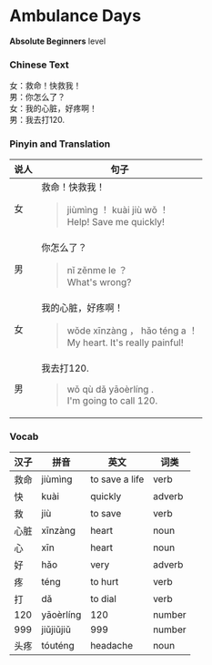 # Ambulance Days
**Absolute Beginners** level
### Chinese Text
女：救命！快救我！<br />男：你怎么了？<br />女：我的心脏，好疼啊！<br />男：我去打120.

### Pinyin and Translation
|说人|句子|
|----|----|
|女|救命！快救我！<blockquote>jiùmìng ！ kuài jiù wǒ ！<br />Help! Save me quickly!</blockquote>|
|男|你怎么了？<blockquote>nǐ zěnme le ？<br />What's wrong?</blockquote>|
|女|我的心脏，好疼啊！<blockquote>wǒde xīnzàng ， hǎo téng a ！<br />My heart. It's really painful!</blockquote>|
|男|我去打120.<blockquote>wǒ qù dǎ yāoèrlíng .<br />I'm going to call 120.</blockquote>|
### Vocab
|汉子|拼音|英文|词类|
|----|----|----|----|
|救命|jiùmìng|to save a life|verb|
|快|kuài|quickly|adverb|
|救|jiù|to save|verb|
|心脏|xīnzàng|heart|noun|
|心|xīn|heart|noun|
|好|hǎo|very|adverb|
|疼|téng|to hurt|verb|
|打|dǎ|to dial|verb|
|120|yāoèrlíng|120|number|
|999|jiǔjiǔjiǔ|999|number|
|头疼|tóuténg|headache|noun|